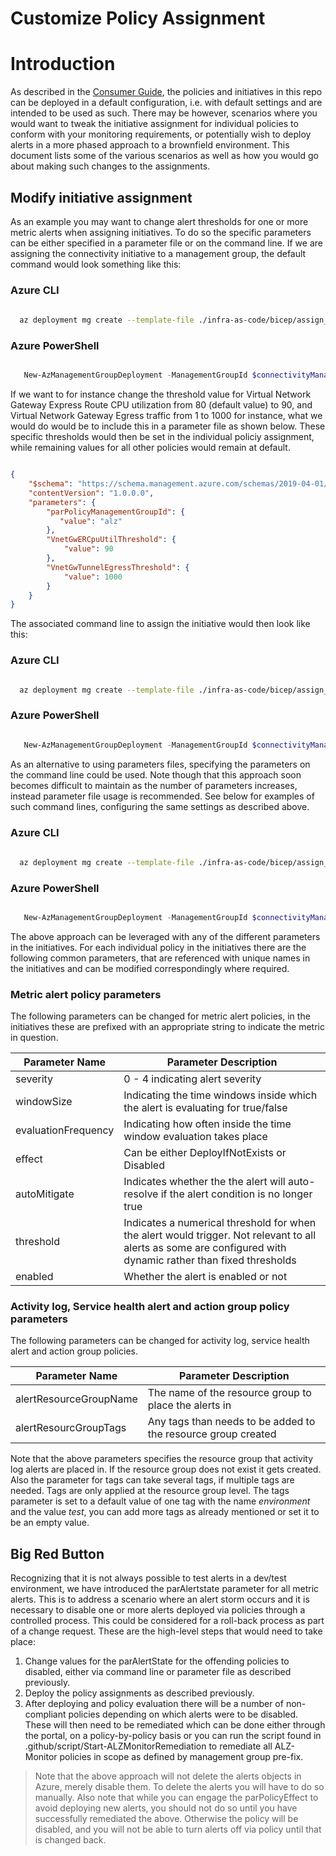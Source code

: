 <!-- markdownlint-disable -->
# Customize Policy Assignment
<!-- markdownlint-restore -->

# Introduction

As described in the [Consumer Guide](https://github.com/Azure/alz-monitor/wiki/ConsumerGuide), the policies and initiatives in this repo can be deployed in a default configuration, i.e. with default settings and are intended to be used as such. There may be however, scenarios where you would want to tweak the initiative assignment for individual policies to conform with your monitoring requirements, or potentially wish to deploy alerts in a more phased approach to a brownfield environment. This document lists some of the various scenarios as well as how you would go about making such changes to the assignments. 

## Modify initiative assignment

As an example you may want to change alert thresholds for one or more metric alerts when assigning initiatives. To do so the specific parameters can be either specified in a parameter file or on the command line. If we are assigning the connectivity initiative to a management group, the default command would look something like this:

### Azure CLI

```bash
  
  az deployment mg create --template-file ./infra-as-code/bicep/assign_initiatives_connectivity.bicep --location $location --management-group-id $connectivityManagementGroup --parameters parPolicyManagementGroupId=$managementGroupId

```

### Azure PowerShell

```powershell

   New-AzManagementGroupDeployment -ManagementGroupId $connectivityManagementGroup -Location $location -TemplateFile ./infra-as-code/bicep/assign_initiatives_connectivity.bicep -parPolicyManagementGroupId $managementGroupId

```

If we want to for instance change the threshold value for Virtual Network Gateway Express Route CPU utilization from 80 (default value) to 90, and Virtual Network Gateway Egress traffic from 1 to 1000 for instance, what we would do would be to include this in a parameter file as shown below. These specific thresholds would then be set in the individual policiy assignment, while remaining values for all other policies would remain at default. 

```json

{
    "$schema": "https://schema.management.azure.com/schemas/2019-04-01/deploymentParameters.json#",
    "contentVersion": "1.0.0.0",
    "parameters": {
        "parPolicyManagementGroupId": {
           "value": "alz"
        },
        "VnetGwERCpuUtilThreshold": {
            "value": 90
        },
        "VnetGwTunnelEgressThreshold": {
            "value": 1000
        }
    }
}

```
The associated command line to assign the initiative would then look like this:

### Azure CLI

```bash

  az deployment mg create --template-file ./infra-as-code/bicep/assign_initiatives_connectivity.bicep --location $location --management-group-id $connectivityManagementGroup --parameters <path to parameter file>

```

### Azure PowerShell

```powershell

   New-AzManagementGroupDeployment -ManagementGroupId $connectivityManagementGroup -Location $location -TemplateFile ./infra-as-code/bicep/assign_initiatives_connectivity.bicep - TemplateParameterFile <path to parameter file>

```

As an alternative to using parameters files, specifying the parameters on the command line could be used. Note though that this approach soon becomes difficult to maintain as the number of parameters increases, instead parameter file usage is recommended. See below for examples of such command lines, configuring the same settings as described above.

### Azure CLI

```bash
  
  az deployment mg create --template-file ./infra-as-code/bicep/assign_initiatives_connectivity.bicep --location $location --management-group-id $connectivityManagementGroup --parameters parPolicyManagementGroupId=$managementGroupId VnetGwERCpuUtilThreshold=90 VnetGwTunnelEgressThreshold=1000

```

### Azure PowerShell

```powershell

   New-AzManagementGroupDeployment -ManagementGroupId $connectivityManagementGroup -Location $location -TemplateFile ./infra-as-code/bicep/assign_initiatives_connectivity.bicep -parPolicyManagementGroupId $managementGroupId -VnetGwERCpuUtilThreshold 90 -VnetGwTunnelEgressThreshold 1000

```

The above approach can be leveraged with any of the different parameters in the initiatives. For each individual policy in the initiatives there are the following common parameters, that are referenced with unique names in the initiatives and can be modified correspondingly where required.

### Metric alert policy parameters

The following parameters can be changed for metric alert policies, in the initiatives these are prefixed with an appropriate string to indicate the metric in question.

| **Parameter Name** | **Parameter Description** |
|----------|----------|
| severity | 0 - 4 indicating alert severity |
| windowSize | Indicating the time windows inside which the alert is evaluating for true/false |
| evaluationFrequency | Indicating how often inside the time window evaluation takes place |
| effect | Can be either DeployIfNotExists or Disabled |
| autoMitigate | Indicates whether the the alert will auto-resolve if the alert condition is no longer true |
| threshold | Indicates a numerical threshold for when the alert would trigger. Not relevant to all alerts as some are configured with dynamic rather than fixed thresholds |
| enabled | Whether the alert is enabled or not |
### Activity log, Service health alert and action group policy parameters 

The following parameters can be changed for activity log, service health alert and action group policies.

| **Parameter Name** | **Parameter Description** |
|----------|----------|
| alertResourceGroupName | The name of the resource group to place the alerts in |
| alertResourcGroupTags | Any tags than needs to be added to the resource group created |

Note that the above parameters specifies the resource group that activity log alerts are placed in. If the resource group does not exist it gets created. Also the parameter for tags can take several tags, if multiple tags are needed. Tags are only applied at the resource group level. The tags parameter is set to a default value of one tag with the name *environment* and the value *test*, you can add more tags as already mentioned or set it to be an empty value.



## Big Red Button

Recognizing that it is not always possible to test alerts in a dev/test environment, we have introduced the parAlertstate parameter for all metric alerts. This is to address a scenario where   an alert storm occurs and it is necessary to disable one or more alerts deployed via policies through a controlled process. This could be considered for a roll-back process as part of a change request.
These are the high-level steps that would need to take place:
1. Change values for the parAlertState for the offending policies to disabled, either via command line or parameter file as described previously.
3. Deploy the policy assignments as described previously.
4. After deploying and policy evaluation there will be a number of non-compliant policies depending on which alerts were to be disabled. These will then need to be remediated which can be done either through the portal, on a policy-by-policy basis or you can run the script found in .github/script/Start-ALZMonitorRemediation to remediate all ALZ-Monitor policies in scope as defined by management group pre-fix.
> Note that the above approach will not delete the alerts objects in Azure, merely disable them. To delete the alerts you will have to do so manually.
> Also note that while you can engage the parPolicyEffect to avoid deploying new alerts, you should not do so until you have successfully remediated the above. Otherwise the policy will be disabled, and you will not be able to turn alerts off via policy until that is changed back. 

